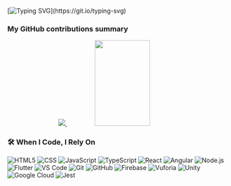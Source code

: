 [![Typing SVG](https://readme-typing-svg.herokuapp.com?font=Fira+Code&pause=1000&color=F7AD51&width=435&lines=Hi,+I'm+Muhamad+Sidik...)](https://git.io/typing-svg)

<h3>My GitHub contributions summary</h3>
<div align="center">
  
  <a href="https://git.io/streak-stats">
    <img src="https://github-readme-streak-stats.herokuapp.com?user=MyusiZ3&theme=dark&card_width=465&card_height=196" />
  </a>
  <!--![Myusi's Public Repo stats](https://readmestats-eta-sage.vercel.app/api?username=myusiz3&show_icons=true&theme=radical)-->
  <img src="https://github-readme-stats.vercel.app/api/top-langs/?username=MyusiZ3&theme=dark&hide_border=true&include_all_commits=true&count_private=true&layout=compact" width="50%" height="196" /> </br>
  
</div>




### 🛠️ When I Code, I Rely On
<p>
  <img alt="HTML5" src="https://img.shields.io/badge/-HTML5-E34F26?style=flat-square&logo=html5&logoColor=white" />
  <img alt="CSS" src="https://img.shields.io/badge/-CSS-1572B6?style=flat-square&logo=css3&logoColor=white" />
  <img alt="JavaScript" src="https://img.shields.io/badge/-javascript-f7df1c?style=flat-square&logo=javascript&logoColor=black" />
  <img alt="TypeScript" src="https://img.shields.io/badge/-TypeScript-007ACC?style=flat-square&logo=typescript&logoColor=white" />
  <img alt="React" src="https://img.shields.io/badge/-React-45b8d8?style=flat-square&logo=react&logoColor=white" />
  <img alt="Angular" src="https://img.shields.io/badge/-Angular-DD0031?style=flat-square&logo=angular&logoColor=white" />
  <img alt="Node.js" src="https://img.shields.io/badge/-Nodejs-43853d?style=flat-square&logo=Node.js&logoColor=white" />
  <img alt="Flutter" src="https://img.shields.io/badge/-Flutter-02569B?style=flat-square&logo=flutter&logoColor=white" />
  <img alt="VS Code" src="https://img.shields.io/badge/-VS%20Code-007ACC?style=flat-square&logo=visual-studio-code&logoColor=white" />
  <img alt="Git" src="https://img.shields.io/badge/-Git-F05032?style=flat-square&logo=git&logoColor=white" />
  <img alt="GitHub" src="https://img.shields.io/badge/-GitHub-2088FF?style=flat-square&logo=github&logoColor=white" />
  <img alt="Firebase" src="https://img.shields.io/badge/-Firebase-FFCA28?style=flat-square&logo=firebase&logoColor=white" />
  <img alt="Vuforia" src="https://img.shields.io/badge/-Vuforia-0E2A47?style=flat-square&logo=vuforia&logoColor=white" />
  <img alt="Unity" src="https://img.shields.io/badge/-Unity-000000?style=flat-square&logo=unity&logoColor=white" />
  <img alt="Google Cloud" src="https://img.shields.io/badge/-Google_Cloud_Platform-1a73e8?style=flat-square&logo=google-cloud&logoColor=white" />
  <img alt="Jest" src="https://img.shields.io/badge/-Jest-be3d19?style=flat-square&logo=jest&logoColor=white" />
</p>

<!--### 📌 My Pinned Repositories
[![Readme Card](https://github-readme-stats.vercel.app/api/pin/?username=myusiz3&repo=Stellar-Adventures)](https://github.com/myusiz3/Stellar-Adventures)-->

